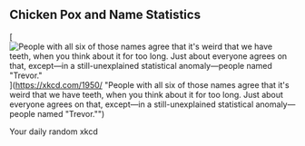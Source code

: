 ## Chicken Pox and Name Statistics
[![People with all six of those names agree that it's weird that we have teeth, when you think about it for too long. Just about everyone agrees on that, except—in a still-unexplained statistical anomaly—people named "Trevor."](https://imgs.xkcd.com/comics/chicken_pox_and_name_statistics.png)](https://xkcd.com/1950/ "People with all six of those names agree that it's weird that we have teeth, when you think about it for too long. Just about everyone agrees on that, except—in a still-unexplained statistical anomaly—people named "Trevor."")

Your daily random xkcd
